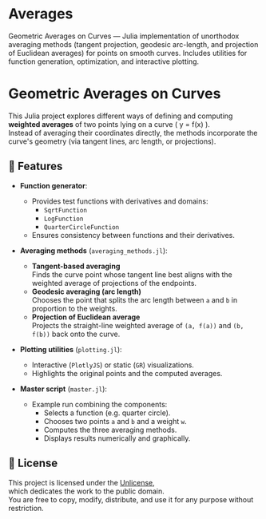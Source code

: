 # Averages
Geometric Averages on Curves — Julia implementation of unorthodox averaging methods (tangent projection, geodesic arc-length, and projection of Euclidean averages) for points on smooth curves. Includes utilities for function generation, optimization, and interactive plotting.

# Geometric Averages on Curves

This Julia project explores different ways of defining and computing **weighted averages** of two points lying on a curve \( y = f(x) \).  
Instead of averaging their coordinates directly, the methods incorporate the curve's geometry (via tangent lines, arc length, or projections).

## 🚀 Features

- **Function generator**:
  - Provides test functions with derivatives and domains:
    - `SqrtFunction`
    - `LogFunction`
    - `QuarterCircleFunction`
  - Ensures consistency between functions and their derivatives.
  
- **Averaging methods** (`averaging_methods.jl`):
  - **Tangent-based averaging**  
    Finds the curve point whose tangent line best aligns with the weighted average of projections of the endpoints.
  - **Geodesic averaging (arc length)**  
    Chooses the point that splits the arc length between `a` and `b` in proportion to the weights.
  - **Projection of Euclidean average**  
    Projects the straight-line weighted average of `(a, f(a))` and `(b, f(b))` back onto the curve.
  
- **Plotting utilities** (`plotting.jl`):
  - Interactive (`PlotlyJS`) or static (`GR`) visualizations.
  - Highlights the original points and the computed averages.

- **Master script** (`master.jl`):
  - Example run combining the components:
    - Selects a function (e.g. quarter circle).
    - Chooses two points `a` and `b` and a weight `w`.
    - Computes the three averaging methods.
    - Displays results numerically and graphically.

## 📖 License
This project is licensed under the [Unlicense](https://unlicense.org/),  
which dedicates the work to the public domain.  
You are free to copy, modify, distribute, and use it for any purpose without restriction.
